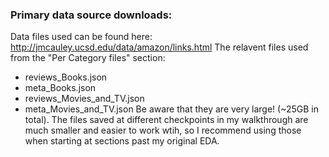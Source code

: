 ### Primary data source downloads:
Data files used can be found here: http://jmcauley.ucsd.edu/data/amazon/links.html
The relavent files used from the "Per Category files" section:
* reviews_Books.json
* meta_Books.json
* reviews_Movies_and_TV.json
* meta_Movies_and_TV.json
Be aware that they are very large! (~25GB in total). The files saved at different checkpoints in my walkthrough are much smaller and easier to work wtih, so I recommend using those when starting at sections past my original EDA. 
